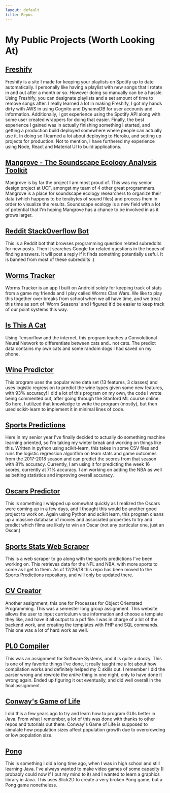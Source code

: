 ```yaml
---
layout: default
title: Repos
---
```


# My Public Projects (Worth Looking At)

## [Freshify](https://freshify.herokuapp.com)

Freshify is a site I made for keeping your playlists on Spotify up to date automatically. I personally like having a playlist with new songs that I rotate in and out after a month or so. However doing so manually can be a hassle. Using Freshify, you can designate playlists and a set amount of time to remove songs after. I really learned a lot in making Freshify, I got my hands dirty with AWS in using Cognito and DynamoDB for user accounts and information. Additionally, I got experience using the Spotify API along with some user created wrappers for doing that easier. Finally, the best experience I gained was in actually finishing something I started, and getting a production build deployed somewhere where people can actually use it. In doing so I learned a lot about deploying to Heroku, and setting up projects for production. Not to mention, I have furthered my experience using Node, React and Material UI to build applications.

## [Mangrove - The Soundscape Ecology Analysis Toolkit](https://github.com/jonathanbeever/mangrove)

Mangrove is by far the project I am most proud of. This was my senior design project at UCF, amongst my team of 4 other great programmers. Mangrove is a place for soundscape ecology researchers to organize their data (which happens to be terabytes of sound files) and process them in order to visualize the results. Soundscape ecology is a new field with a lot of potential that I'm hoping Mangrove has a chance to be involved in as it grows larger.

## [Reddit StackOverflow Bot](https://github.com/jpollmann102/reddit-stackoverflow-bot)

This is a Reddit bot that browses programming question related subreddits for new posts. Then it searches Google for related questions in the hopes of finding answers. It will post a reply if it finds something potentially useful. It is banned from most of these subreddits :(

## [Worms Tracker](https://github.com/jpollmann102/Worms-Tracker)

Worms Tracker is an app I built on Android solely for keeping track of stats from a game my friends and I play called Worms Clan Wars. We like to play this together over breaks from school when we all have time, and we treat this time as sort of 'Worm Seasons' and I figured it'd be easier to keep track of our point systems this way.

## [Is This A Cat](https://github.com/jpollmann102/is-this-a-cat)

Using Tensorflow and the internet, this program teaches a Convolutional Neural Network to differentiate between cats and.. not cats. The predict data contains my own cats and some random dogs I had saved on my phone.

## [Wine Predictor](https://github.com/jpollmann102/wine-predictor)

This program uses the popular wine data set (13 features, 3 classes) and uses logistic regression to predict the wine types given some new features, with 93% accuracy! I did a lot of this program on my own, the code I wrote being commented out, after going through the Stanford ML course online. So here, I utilized that knowledge to write the program (mostly), but then used scikit-learn to implement it in minimal lines of code.

## [Sports Predictions](https://github.com/jpollmann102/sports-predictions)

Here in my senior year I've finally decided to actually do something machine learning oriented, so I'm taking my winter break and working on things like this. Written in python using scikit-learn, this takes in some CSV files and runs the logistic regression algorithm on team stats and game outcomes from the 2017-2018 season and can predict the scores from that season with 81% accuracy. Currently, I am using it for predicting the week 16 scores, currently at 71% accuracy. I am working on adding the NBA as well as betting statistics and improving overall accuracy.

## [Oscars Predictor](https://github.com/jpollmann102/Oscars-Predictor)

This is something I whipped up somewhat quickly as I realized the Oscars were coming up in a few days, and I thought this would be another good project to work on. Again using Python and scikit learn, this program cleans up a massive database of movies and associated properties to try and predict which films are likely to win an Oscar (not any particular one, just an Oscar.)

## [Sports Stats Web Scraper](https://github.com/jpollmann102/sports-web-scraper)

This is a web scraper to go along with the sports predictions I've been working on. This retrieves data for the NFL and NBA, with more sports to come as I get to them. As of 12/29/18 this repo has been moved to the Sports Predictions repository, and will only be updated there.

## [CV Creator](https://github.com/GearTech0/CV-Creator)

Another assignment, this one for Processes for Object Orientated Programming. This was a semester long group assignment. This website allows the user to input curriculum vitae information and choose a template they like, and have it all output to a pdf file. I was in charge of a lot of the backend work, and creating the templates with PHP and SQL commands. This one was a lot of hard work as well.

## [PL0 Compiler](https://github.com/jpollmann102/PL0-Compiler)

This was an assignment for Software Systems, and it is quite a doozy. This is one of my favorite things I've done, it really taught me a lot about how compilation works and definitely helped my C skills out. I remember I did the parser wrong and rewrote the _entire_ thing in one night, only to have done it wrong again. Ended up figuring it out eventually, and did well overall in the final assignment.

## [Conway's Game of Life](https://github.com/jpollmann102/Conway-Game-of-Life)

I did this a few years ago to try and learn how to program GUIs better in Java. From what I remember, a lot of this was done with thanks to other repos and tutorials out there. Conway's Game of Life is supposed to simulate how population sizes affect population growth due to overcrowding or low population size.

## [Pong](https://github.com/jpollmann102/Pong)

This is something I did a long time ago, when I was in high school and still learning Java. I've always wanted to make video games of some capacity (I probably could now if I put my mind to it) and I wanted to learn a graphics library in Java. This uses Slick2D to create a very broken Pong game, but a Pong game nonetheless.

